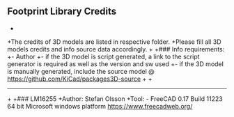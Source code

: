 ## Footprint Library Credits
+
+The credits of 3D models are listed in respective folder.
+Please fill all 3D models credits and info source data accordingly.
+
+### Info requirements:
+- Author
+- if the 3D model is script generated, a link to the script generator is required as well as the version and sw used
+- if the 3D model is manually generated, include the source model @ https://github.com/KiCad/packages3D-source
+
+<hr>
+
+### LM16255
+Author:	Stefan Olsson
+Tool:	- FreeCAD 0.17 Build 11223 64 bit Microsoft windows platform https://www.freecadweb.org/